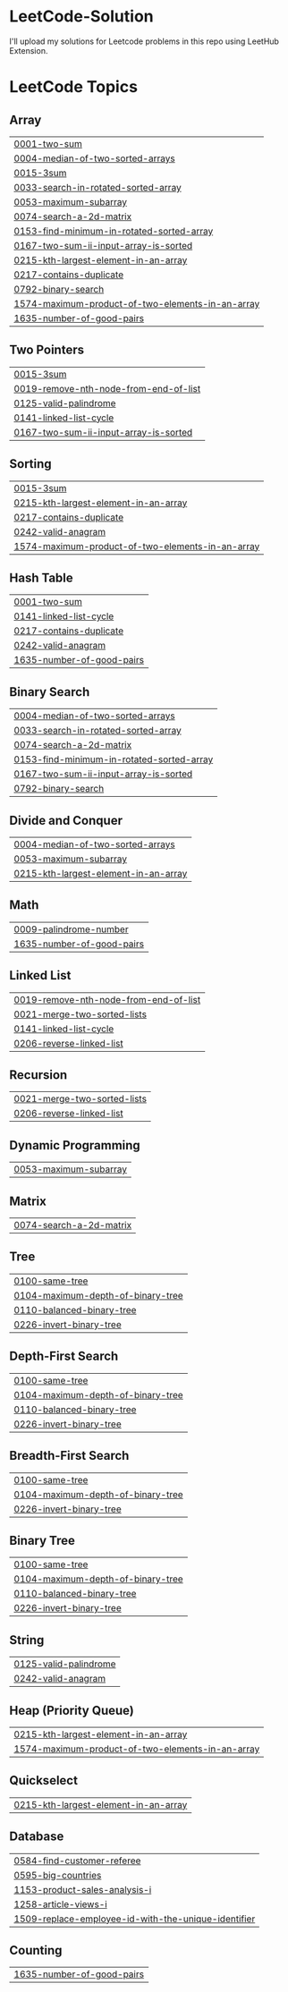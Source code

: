 # LeetCode-Solution
I'll upload my solutions for Leetcode problems in this repo using LeetHub Extension.

<!---LeetCode Topics Start-->
# LeetCode Topics
## Array
|  |
| ------- |
| [0001-two-sum](https://github.com/khizar457/LeetCode-Solution/tree/master/0001-two-sum) |
| [0004-median-of-two-sorted-arrays](https://github.com/khizar457/LeetCode-Solution/tree/master/0004-median-of-two-sorted-arrays) |
| [0015-3sum](https://github.com/khizar457/LeetCode-Solution/tree/master/0015-3sum) |
| [0033-search-in-rotated-sorted-array](https://github.com/khizar457/LeetCode-Solution/tree/master/0033-search-in-rotated-sorted-array) |
| [0053-maximum-subarray](https://github.com/khizar457/LeetCode-Solution/tree/master/0053-maximum-subarray) |
| [0074-search-a-2d-matrix](https://github.com/khizar925/LeetCode-Solution/tree/master/0074-search-a-2d-matrix) |
| [0153-find-minimum-in-rotated-sorted-array](https://github.com/khizar925/LeetCode-Solution/tree/master/0153-find-minimum-in-rotated-sorted-array) |
| [0167-two-sum-ii-input-array-is-sorted](https://github.com/khizar925/LeetCode-Solution/tree/master/0167-two-sum-ii-input-array-is-sorted) |
| [0215-kth-largest-element-in-an-array](https://github.com/khizar925/LeetCode-Solution/tree/master/0215-kth-largest-element-in-an-array) |
| [0217-contains-duplicate](https://github.com/khizar925/LeetCode-Solution/tree/master/0217-contains-duplicate) |
| [0792-binary-search](https://github.com/khizar925/LeetCode-Solution/tree/master/0792-binary-search) |
| [1574-maximum-product-of-two-elements-in-an-array](https://github.com/khizar925/LeetCode-Solution/tree/master/1574-maximum-product-of-two-elements-in-an-array) |
| [1635-number-of-good-pairs](https://github.com/khizar925/LeetCode-Solution/tree/master/1635-number-of-good-pairs) |
## Two Pointers
|  |
| ------- |
| [0015-3sum](https://github.com/khizar457/LeetCode-Solution/tree/master/0015-3sum) |
| [0019-remove-nth-node-from-end-of-list](https://github.com/khizar457/LeetCode-Solution/tree/master/0019-remove-nth-node-from-end-of-list) |
| [0125-valid-palindrome](https://github.com/khizar925/LeetCode-Solution/tree/master/0125-valid-palindrome) |
| [0141-linked-list-cycle](https://github.com/khizar925/LeetCode-Solution/tree/master/0141-linked-list-cycle) |
| [0167-two-sum-ii-input-array-is-sorted](https://github.com/khizar925/LeetCode-Solution/tree/master/0167-two-sum-ii-input-array-is-sorted) |
## Sorting
|  |
| ------- |
| [0015-3sum](https://github.com/khizar457/LeetCode-Solution/tree/master/0015-3sum) |
| [0215-kth-largest-element-in-an-array](https://github.com/khizar925/LeetCode-Solution/tree/master/0215-kth-largest-element-in-an-array) |
| [0217-contains-duplicate](https://github.com/khizar925/LeetCode-Solution/tree/master/0217-contains-duplicate) |
| [0242-valid-anagram](https://github.com/khizar925/LeetCode-Solution/tree/master/0242-valid-anagram) |
| [1574-maximum-product-of-two-elements-in-an-array](https://github.com/khizar925/LeetCode-Solution/tree/master/1574-maximum-product-of-two-elements-in-an-array) |
## Hash Table
|  |
| ------- |
| [0001-two-sum](https://github.com/khizar457/LeetCode-Solution/tree/master/0001-two-sum) |
| [0141-linked-list-cycle](https://github.com/khizar925/LeetCode-Solution/tree/master/0141-linked-list-cycle) |
| [0217-contains-duplicate](https://github.com/khizar925/LeetCode-Solution/tree/master/0217-contains-duplicate) |
| [0242-valid-anagram](https://github.com/khizar925/LeetCode-Solution/tree/master/0242-valid-anagram) |
| [1635-number-of-good-pairs](https://github.com/khizar925/LeetCode-Solution/tree/master/1635-number-of-good-pairs) |
## Binary Search
|  |
| ------- |
| [0004-median-of-two-sorted-arrays](https://github.com/khizar457/LeetCode-Solution/tree/master/0004-median-of-two-sorted-arrays) |
| [0033-search-in-rotated-sorted-array](https://github.com/khizar457/LeetCode-Solution/tree/master/0033-search-in-rotated-sorted-array) |
| [0074-search-a-2d-matrix](https://github.com/khizar925/LeetCode-Solution/tree/master/0074-search-a-2d-matrix) |
| [0153-find-minimum-in-rotated-sorted-array](https://github.com/khizar925/LeetCode-Solution/tree/master/0153-find-minimum-in-rotated-sorted-array) |
| [0167-two-sum-ii-input-array-is-sorted](https://github.com/khizar925/LeetCode-Solution/tree/master/0167-two-sum-ii-input-array-is-sorted) |
| [0792-binary-search](https://github.com/khizar925/LeetCode-Solution/tree/master/0792-binary-search) |
## Divide and Conquer
|  |
| ------- |
| [0004-median-of-two-sorted-arrays](https://github.com/khizar457/LeetCode-Solution/tree/master/0004-median-of-two-sorted-arrays) |
| [0053-maximum-subarray](https://github.com/khizar457/LeetCode-Solution/tree/master/0053-maximum-subarray) |
| [0215-kth-largest-element-in-an-array](https://github.com/khizar925/LeetCode-Solution/tree/master/0215-kth-largest-element-in-an-array) |
## Math
|  |
| ------- |
| [0009-palindrome-number](https://github.com/khizar457/LeetCode-Solution/tree/master/0009-palindrome-number) |
| [1635-number-of-good-pairs](https://github.com/khizar925/LeetCode-Solution/tree/master/1635-number-of-good-pairs) |
## Linked List
|  |
| ------- |
| [0019-remove-nth-node-from-end-of-list](https://github.com/khizar457/LeetCode-Solution/tree/master/0019-remove-nth-node-from-end-of-list) |
| [0021-merge-two-sorted-lists](https://github.com/khizar457/LeetCode-Solution/tree/master/0021-merge-two-sorted-lists) |
| [0141-linked-list-cycle](https://github.com/khizar925/LeetCode-Solution/tree/master/0141-linked-list-cycle) |
| [0206-reverse-linked-list](https://github.com/khizar925/LeetCode-Solution/tree/master/0206-reverse-linked-list) |
## Recursion
|  |
| ------- |
| [0021-merge-two-sorted-lists](https://github.com/khizar457/LeetCode-Solution/tree/master/0021-merge-two-sorted-lists) |
| [0206-reverse-linked-list](https://github.com/khizar925/LeetCode-Solution/tree/master/0206-reverse-linked-list) |
## Dynamic Programming
|  |
| ------- |
| [0053-maximum-subarray](https://github.com/khizar457/LeetCode-Solution/tree/master/0053-maximum-subarray) |
## Matrix
|  |
| ------- |
| [0074-search-a-2d-matrix](https://github.com/khizar925/LeetCode-Solution/tree/master/0074-search-a-2d-matrix) |
## Tree
|  |
| ------- |
| [0100-same-tree](https://github.com/khizar925/LeetCode-Solution/tree/master/0100-same-tree) |
| [0104-maximum-depth-of-binary-tree](https://github.com/khizar925/LeetCode-Solution/tree/master/0104-maximum-depth-of-binary-tree) |
| [0110-balanced-binary-tree](https://github.com/khizar925/LeetCode-Solution/tree/master/0110-balanced-binary-tree) |
| [0226-invert-binary-tree](https://github.com/khizar925/LeetCode-Solution/tree/master/0226-invert-binary-tree) |
## Depth-First Search
|  |
| ------- |
| [0100-same-tree](https://github.com/khizar925/LeetCode-Solution/tree/master/0100-same-tree) |
| [0104-maximum-depth-of-binary-tree](https://github.com/khizar925/LeetCode-Solution/tree/master/0104-maximum-depth-of-binary-tree) |
| [0110-balanced-binary-tree](https://github.com/khizar925/LeetCode-Solution/tree/master/0110-balanced-binary-tree) |
| [0226-invert-binary-tree](https://github.com/khizar925/LeetCode-Solution/tree/master/0226-invert-binary-tree) |
## Breadth-First Search
|  |
| ------- |
| [0100-same-tree](https://github.com/khizar925/LeetCode-Solution/tree/master/0100-same-tree) |
| [0104-maximum-depth-of-binary-tree](https://github.com/khizar925/LeetCode-Solution/tree/master/0104-maximum-depth-of-binary-tree) |
| [0226-invert-binary-tree](https://github.com/khizar925/LeetCode-Solution/tree/master/0226-invert-binary-tree) |
## Binary Tree
|  |
| ------- |
| [0100-same-tree](https://github.com/khizar925/LeetCode-Solution/tree/master/0100-same-tree) |
| [0104-maximum-depth-of-binary-tree](https://github.com/khizar925/LeetCode-Solution/tree/master/0104-maximum-depth-of-binary-tree) |
| [0110-balanced-binary-tree](https://github.com/khizar925/LeetCode-Solution/tree/master/0110-balanced-binary-tree) |
| [0226-invert-binary-tree](https://github.com/khizar925/LeetCode-Solution/tree/master/0226-invert-binary-tree) |
## String
|  |
| ------- |
| [0125-valid-palindrome](https://github.com/khizar925/LeetCode-Solution/tree/master/0125-valid-palindrome) |
| [0242-valid-anagram](https://github.com/khizar925/LeetCode-Solution/tree/master/0242-valid-anagram) |
## Heap (Priority Queue)
|  |
| ------- |
| [0215-kth-largest-element-in-an-array](https://github.com/khizar925/LeetCode-Solution/tree/master/0215-kth-largest-element-in-an-array) |
| [1574-maximum-product-of-two-elements-in-an-array](https://github.com/khizar925/LeetCode-Solution/tree/master/1574-maximum-product-of-two-elements-in-an-array) |
## Quickselect
|  |
| ------- |
| [0215-kth-largest-element-in-an-array](https://github.com/khizar925/LeetCode-Solution/tree/master/0215-kth-largest-element-in-an-array) |
## Database
|  |
| ------- |
| [0584-find-customer-referee](https://github.com/khizar925/LeetCode-Solution/tree/master/0584-find-customer-referee) |
| [0595-big-countries](https://github.com/khizar925/LeetCode-Solution/tree/master/0595-big-countries) |
| [1153-product-sales-analysis-i](https://github.com/khizar925/LeetCode-Solution/tree/master/1153-product-sales-analysis-i) |
| [1258-article-views-i](https://github.com/khizar925/LeetCode-Solution/tree/master/1258-article-views-i) |
| [1509-replace-employee-id-with-the-unique-identifier](https://github.com/khizar925/LeetCode-Solution/tree/master/1509-replace-employee-id-with-the-unique-identifier) |
## Counting
|  |
| ------- |
| [1635-number-of-good-pairs](https://github.com/khizar925/LeetCode-Solution/tree/master/1635-number-of-good-pairs) |
<!---LeetCode Topics End-->